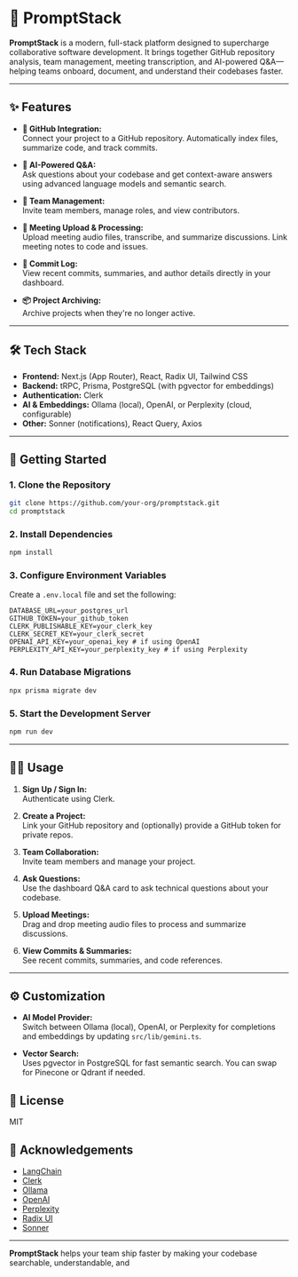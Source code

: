 # 🚀 PromptStack

**PromptStack** is a modern, full-stack platform designed to supercharge collaborative software development. It brings together GitHub repository analysis, team management, meeting transcription, and AI-powered Q&A—helping teams onboard, document, and understand their codebases faster.

---

## ✨ Features

- **🔗 GitHub Integration:**  
  Connect your project to a GitHub repository. Automatically index files, summarize code, and track commits.

- **🤖 AI-Powered Q&A:**  
  Ask questions about your codebase and get context-aware answers using advanced language models and semantic search.

- **👥 Team Management:**  
  Invite team members, manage roles, and view contributors.

- **🎤 Meeting Upload & Processing:**  
  Upload meeting audio files, transcribe, and summarize discussions. Link meeting notes to code and issues.

- **📜 Commit Log:**  
  View recent commits, summaries, and author details directly in your dashboard.

- **📦 Project Archiving:**  
  Archive projects when they're no longer active.

---

## 🛠️ Tech Stack

- **Frontend:** Next.js (App Router), React, Radix UI, Tailwind CSS  
- **Backend:** tRPC, Prisma, PostgreSQL (with pgvector for embeddings)  
- **Authentication:** Clerk  
- **AI & Embeddings:** Ollama (local), OpenAI, or Perplexity (cloud, configurable)  
- **Other:** Sonner (notifications), React Query, Axios

---

## 🚦 Getting Started

### 1. Clone the Repository

```bash
git clone https://github.com/your-org/promptstack.git
cd promptstack
```

### 2. Install Dependencies

```bash
npm install
```

### 3. Configure Environment Variables

Create a `.env.local` file and set the following:

```env
DATABASE_URL=your_postgres_url
GITHUB_TOKEN=your_github_token
CLERK_PUBLISHABLE_KEY=your_clerk_key
CLERK_SECRET_KEY=your_clerk_secret
OPENAI_API_KEY=your_openai_key # if using OpenAI
PERPLEXITY_API_KEY=your_perplexity_key # if using Perplexity
```

### 4. Run Database Migrations

```bash
npx prisma migrate dev
```

### 5. Start the Development Server

```bash
npm run dev
```

---

## 🧑‍💻 Usage

1. **Sign Up / Sign In:**  
   Authenticate using Clerk.

2. **Create a Project:**  
   Link your GitHub repository and (optionally) provide a GitHub token for private repos.

3. **Team Collaboration:**  
   Invite team members and manage your project.

4. **Ask Questions:**  
   Use the dashboard Q&A card to ask technical questions about your codebase.

5. **Upload Meetings:**  
   Drag and drop meeting audio files to process and summarize discussions.

6. **View Commits & Summaries:**  
   See recent commits, summaries, and code references.

---

## ⚙️ Customization

- **AI Model Provider:**  
  Switch between Ollama (local), OpenAI, or Perplexity for completions and embeddings by updating `src/lib/gemini.ts`.

- **Vector Search:**  
  Uses pgvector in PostgreSQL for fast semantic search. You can swap for Pinecone or Qdrant if needed.

## 📄 License

MIT

## 🙏 Acknowledgements

- [LangChain](https://github.com/langchain-ai/langchain)
- [Clerk](https://clerk.com/)
- [Ollama](https://ollama.com/)
- [OpenAI](https://openai.com/)
- [Perplexity](https://www.perplexity.ai/)
- [Radix UI](https://www.radix-ui.com/)
- [Sonner](https://sonner.emilkowal.ski/)

---

**PromptStack** helps your team ship faster by making your codebase searchable, understandable, and
